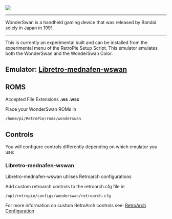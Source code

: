 ![](http://img2.wikia.nocookie.net/__cb20140801212200/logopedia/images/f/f1/Bandai_WonderSwan_Logo_1.png)

***

WonderSwan is a handheld gaming device that was released by Bandai solely in Japan in 1991. 
***
This is currently an experimental built and can be installed from the experimental menu of the RetroPie Setup Script. This emulator emulates both the WonderSwan and the WonderSwan Color.


## Emulator: [Libretro-mednafen-wswan](https://github.com/libretro/beetle-wswan-libretro.git)

## ROMS

Accepted File Extensions **.ws .wsc**

Place your WonderSwan ROMs in
```
/home/pi/RetroPie/roms/wonderswan
```

## Controls
You will configure controls differently depending on which emulator you use:

### Libretro-mednafen-wswan

Libretro-mednafen-wswan utilises Retroarch configurations

Add custom retroarch controls to the retroarch.cfg file in
```shell
/opt/retropie/configs/wonderswan/retroarch.cfg
```
For more information on custom RetroArch controls see: [RetroArch Configuration](https://github.com/petrockblog/RetroPie-Setup/wiki/RetroArch-Configuration)